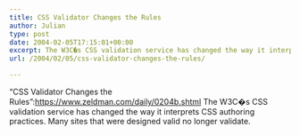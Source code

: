 ```yaml
---
title: CSS Validator Changes the Rules
author: Julian
type: post
date: 2004-02-05T17:15:01+00:00
excerpt: The W3C�s CSS validation service has changed the way it interprets CSS authoring practices. Many sites that were designed valid no longer validate.
url: /2004/02/05/css-validator-changes-the-rules/

---
```

&#8220;CSS Validator Changes the Rules&#8221;:https://www.zeldman.com/daily/0204b.shtml The W3C�s CSS validation service has changed the way it interprets CSS authoring practices. Many sites that were designed valid no longer validate.
